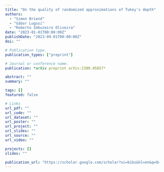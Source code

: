 ```yaml
---
title: "On the quality of randomized approximations of Tukey's depth"
authors:
  - "Simon Briend"
  - "Gábor Lugosi"
  - "Roberto Imbuzeiro Oliveira"
date: "2023-01-01T00:00:00Z"
publishDate: "2023-09-01T00:00:00Z"
doi: ""

# Publication type.
publication_types: ["preprint"]

# Journal or conference name.
publication: *arXiv preprint arXiv:2309.05657*

abstract: ""
summary: ""

tags: []
featured: false

# Links
url_pdf: ""
url_code: ""
url_dataset: ""
url_poster: ""
url_project: ""
url_slides: ""
url_source: ""
url_video: ""

projects: []
slides: ""

publication_url: "https://scholar.google.com/scholar?oi=bibs&hl=en&q=On+the+quality+of+randomized+approximations+of+Tukey's+depth"
---
```

